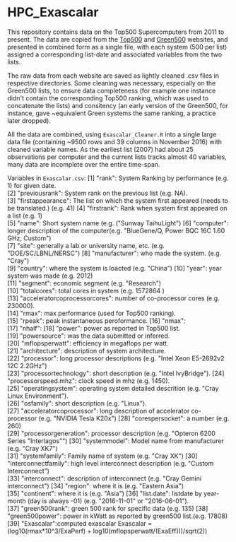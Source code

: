 # HPC_Exascalar

This repository contains data on the Top500 Supercomputers from 2011 to present. The data are copied from the [Top500](top500.org) and [Green500](green500.org) websites, and presented in combined form as a single file, with each system (500 per list) assigned a corresponding list-date and associated variables from the two lists.  

The raw data from each website are saved as lightly cleaned .csv files in respective directories. Some cleaning was necessary, especially on the Green500 lists, to ensure data completeness (for example one instance didn't contain the corresponding Top500 ranking, which was used to concatenate the lists) and consitency (an early version of the Green500, for instance, gave ~equivalent Green systems the same ranking, a practice later dropped).

All the data are combined, using `Exascalar_Cleaner.R` into a single large data file (containing ~9500 rows and 39 columns in November 2016) with cleaned variable names. As the earliest list (2007) had about 25 observations per computer and the current lists tracks almost 40 variables, many data are incomplete over the entire time-span. 

Variables in `Exascalar.csv`:
 [1] "rank": System Ranking by performance (e.g. 1) for given date.  
 [2] "previousrank": System rank on the previous list (e.g. NA).             
 [3] "firstappearance": The list on which the system first appeared (needs to be translated.) (e.g. 41)
 [4] "firstrank": Rank when system first appeared on a list (e.g. 1)                 
 [5] "name": Short system name (e.g. ("Sunway TaihuLight")
 [6] "computer": longer description of the computer(e.g. "BlueGene/Q, Power BQC 16C 1.60 GHz, Custom")                   
 [7] "site": generally a lab or university name, etc. (e.g. "DOE/SC/LBNL/NERSC")
 [8] "manufacturer": who made the system. (e.g. "Cray")            
 [9] "country": where the system is loacted (e.g. "China")
 [10] "year": year system was made (e.g. 2012)       
[11] "segment": economic segment (e.g. "Research")  
[10] "totalcores": total cores in system (e.g. 1572864 )                   
[13] "acceleratorcoprocessorcores": number of co-processor cores (e.g. 230000).    
[14] "rmax": max performance (used for Top500 ranking).                        
[15] "rpeak": peak instantaneous peroformance. 
[16] "nmax":                     
[17] "nhalf":
[18] "power": power as reported in Top500 list.                       
[19] "powersource": was the data submitted or inferred.  
[20] "mflopsperwatt": efficiency in megaflops per watt.              
[21] "architecture": description of system architecture.  
[22] "processor": long processor descriptions (e.g. "Intel Xeon E5-2692v2 12C 2.2GHz")                
[23] "processortechnology": short description (e.g. "Intel IvyBridge").
[24] "processorspeed.mhz": clock speed in mhz (e.g. 1450).        
[25] "operatingsystem": operating system detailed descrition (e.g. "Cray Linux Environment").  
[26] "osfamily": short description (e.g. "Linux").                    
[27] "acceleratorcoprocessor": long description of accelerator co-processor (e.g. "NVIDIA Tesla K20x")
[28] "corespersocket": a number (e.g. 260)            
[29] "processorgeneration": processor description (e.g. "Opteron 6200 Series \"Interlagos\"")
[30] "systemmodel": Model name from manufacturer (e.g. "Cray XK7")               
[31] "systemfamily": Family name of system (e.g. "Cray XK")
[30] "interconnectfamily": high level interconnect description (e.g. "Custom Interconnect")         
[33] "interconnect": description of interconnect (e.g. "Cray Gemini interconnect")
[34] "region": where it is (e.g. "Eastern Asia")                    
[35] "continent": where it is (e.g. "Asia")
[36] "list.date": listdate by year-month (day is always -01) (e.g. "2016-11-01" or "2016-06-01").                        
[37] "green500rank": green 500 rank for specific data (e.g. 135)
[38] "green500power": power in kWatt as reported by green500 list.(e.g. 17808)              
[39] "Exascalar":computed exascalar Exascalar = (log10(rmax\*10^3/ExaPerf) + log10(mflopsperwatt/(ExaEff)))/sqrt(2)) 






